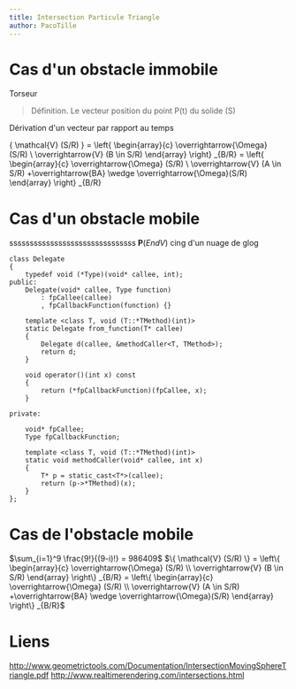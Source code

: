 ```yaml
---
title: Intersection Particule Triangle
author: PacoTille
---
```

# Cas d'un obstacle immobile

Torseur 


> Définition. Le vecteur position du point P(t) du solide (S)
>
>


Dérivation d'un vecteur par rapport au temps



\{ \mathcal{V} (S/R) \}
= \left\{ \begin{array}{c}
     \overrightarrow{\Omega} (S/R) \\
     \overrightarrow{V} (B \in S/R)
\end{array} \right\} _{B/R}
= \left\{ \begin{array}{c}
     \overrightarrow{\Omega} (S/R) \\
     \overrightarrow{V} (A \in S/R) +\overrightarrow{BA} \wedge \overrightarrow{\Omega}(S/R)
\end{array} \right\} _{B/R}



# Cas d'un obstacle mobile
sssssssssssssssssssssssssssssss
$\mathbf{P} (\textit{End} V)$
cing d'un nuage de glog

~~~ {.cpp}
class Delegate
{
    typedef void (*Type)(void* callee, int);
public:
    Delegate(void* callee, Type function)
        : fpCallee(callee)
        , fpCallbackFunction(function) {}

    template <class T, void (T::*TMethod)(int)>
    static Delegate from_function(T* callee)
    {
        Delegate d(callee, &methodCaller<T, TMethod>);
        return d;
    }

    void operator()(int x) const
    {
        return (*fpCallbackFunction)(fpCallee, x);
    }

private:

    void* fpCallee;
    Type fpCallbackFunction;

    template <class T, void (T::*TMethod)(int)>
    static void methodCaller(void* callee, int x)
    {
        T* p = static_cast<T*>(callee);
        return (p->*TMethod)(x);
    }
};
~~~
# Cas de l'obstacle mobile

$\sum_{i=1}^9 \frac{9!}{(9-i)!} = 986409$ 
$\{ \mathcal{V} (S/R) \}
= \left\{ \begin{array}{c}
     \overrightarrow{\Omega} (S/R) \\
     \overrightarrow{V} (B \in S/R)
\end{array} \right\} _{B/R}
= \left\{ \begin{array}{c}
     \overrightarrow{\Omega} (S/R) \\
     \overrightarrow{V} (A \in S/R) +\overrightarrow{BA} \wedge \overrightarrow{\Omega}(S/R)
\end{array} \right\} _{B/R}$

# Liens
http://www.geometrictools.com/Documentation/IntersectionMovingSphereTriangle.pdf
http://www.realtimerendering.com/intersections.html